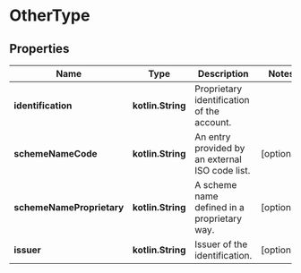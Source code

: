 
# OtherType

## Properties
Name | Type | Description | Notes
------------ | ------------- | ------------- | -------------
**identification** | **kotlin.String** | Proprietary identification of the account. | 
**schemeNameCode** | **kotlin.String** | An entry provided by an external ISO code list. |  [optional]
**schemeNameProprietary** | **kotlin.String** | A scheme name defined in a proprietary way. |  [optional]
**issuer** | **kotlin.String** | Issuer of the identification. |  [optional]



